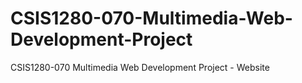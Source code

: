 # CSIS1280-070-Multimedia-Web-Development-Project
CSIS1280-070 Multimedia Web Development Project - Website
